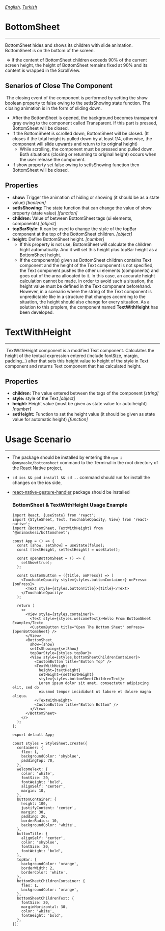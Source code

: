 *[English](README.md), [Turkish](README.tr.md)*

# BottomSheet

---

BottomSheet hides and shows its children with slide animation. BottomSheet is on the bottom of the screen.

​    => If the content of BottomSheet children exceeds 90% of the current screen height, the height of BottomSheet remains fixed at 90% and its content is wrapped in the ScrollView.

## Senarios of Close The Component

​    The closing event of the component is performed by setting the show boolean property to false owing to the setIsShowing state function. The closing animation is in the form of sliding down.

* After the BottomSheet is opened, the background becomes transparent gray owing to the component called Transparent. If this part is pressed, BottomSheet will be closed. 
* If the BottomSheet is scrolled down, BottomSheet will be closed. (It closes if the total height is pulled down by at least 1/4, otherwise, the component will slide upwards and return to its original height) 
  * While scrolling, the component must be pressed and pulled down. Both situations (closing or returning to original height) occurs when the user release the component.
* If show property set false owing to setIsShowing function then BottomSheet will be closed.

## Properties

* **show:**  Trigger the animation of hiding or showing (it should be as a state value) *[boolean]*
* **setIsShowing:** The state function that can change the value of show property (state value) *[function]*
* **children:** Value of between BottomSheet tags (ui elements, components) *[object]*
* **topBarStyle:** It can be used to change the style of the topBar component at the top of the BottomSheet children. *[object]*
* **height:** Define BottomSheet height. *[number]*
  * If this property is not use, BottomSheet will calculate the children hight automatically. And it will set this height plus topBar height as a BottomSheet height.
  * If the component(s) given as BottomSheet children contains Text component and the height of the Text component is not specified, the Text component pushes the other ui elements (components) and goes out of the area allocated to it. In this case, an accurate height calculation cannot be made. In order to avoid such a situation, the height value must be defined in the Text component beforehand. However, in a scenario where the string of the Text component is unpredictable like in a structure that changes according to the situation, the height should also change for every situation. As a solution to this proplem, the component named **TextWithHeight** has been developed. 

# TextWithHeight

---

​    TextWithHeight component is a modified Text component. Calculates the height of the textual expression entered (include fontSize, margin, padding...) after that sets this height value to height of the style in Text component and returns Text component that has calculated height.

## Properties

* **children:** The value entered between the tags of the component *[string]*
* **style:** style of the Text *[object]*
* **height:** Height value (must be given as state value for auto height) *[number]*
* **setHeight:**  Function to set the height value (it should be given as state value for automatic height) *[function]*

# Usage Scenario

---

 * The package should be installed by entering the `npm i @onymaske/bottomsheet` command to the Terminal in the root directory of the React Native project,

 *  `cd ios && pod install && cd ..`  command should run for install the changes on the ios side,

 * [react-native-gesture-handler](https://docs.swmansion.com/react-native-gesture-handler/docs/)  package should be installed

   ### BottomSheet & TextWithHeight Usage Example

   ``` react native
   import React, {useState} from 'react';
   import {StyleSheet, Text, TouchableOpacity, View} from 'react-native';
   import {BottomSheet, TextWithHeight} from '@onimaskesi/bottomsheet';
   
   const App = () => {
     const [show, setShow] = useState(false);
     const [textHeight, setTextHeight] = useState();
   
     const openBottomSheet = () => {
       setShow(true);
     };
   
     const CustomButton = ({title, onPress}) => (
       <TouchableOpacity style={styles.buttonContainer} onPress={onPress}>
         <Text style={styles.buttonTitle}>{title}</Text>
       </TouchableOpacity>
     );
   
     return (
       <>
         <View style={styles.container}>
           <Text style={styles.welcomeText}>Hello From BottomSheet Example</Text>
           <CustomButton title="Open The Bottom Sheet" onPress={openBottomSheet} />
         </View>
         <BottomSheet
           show={show}
           setIsShowing={setShow}
           topBarStyle={styles.topBar}>
           <View style={styles.bottomSheetChildrenContainer}>
             <CustomButton title="Button Top" />
             <TextWithHeight
               height={textHeight}
               setHeight={setTextHeight}
               style={styles.bottomSheetChildrenText}>
               Lorem ipsum dolor sit amet, consectetur adipiscing elit, sed do
               eiusmod tempor incididunt ut labore et dolore magna aliqua.
             </TextWithHeight>
             <CustomButton title="Button Bottom" />
           </View>
         </BottomSheet>
       </>
     );
   };
   
   export default App;
   
   const styles = StyleSheet.create({
     container: {
       flex: 1,
       backgroundColor: 'skyblue',
       paddingTop: 70,
     },
     welcomeText: {
       color: 'white',
       fontSize: 20,
       fontWeight: 'bold',
       alignSelf: 'center',
       margin: 10,
     },
     buttonContainer: {
       height: 100,
       justifyContent: 'center',
       margin: 30,
       padding: 20,
       borderRadius: 10,
       backgroundColor: 'white',
     },
     buttonTitle: {
       alignSelf: 'center',
       color: 'skyblue',
       fontSize: 20,
       fontWeight: 'bold',
     },
     topBar: {
       backgroundColor: 'orange',
       borderWidth: 2,
       borderColor: 'white',
     },
     bottomSheetChildrenContainer: {
       flex: 1,
       backgroundColor: 'orange',
     },
     bottomSheetChildrenText: {
       fontSize: 20,
       marginHorizontal: 30,
       color: 'white',
       fontWeight: 'bold',
     },
   });
   ```
